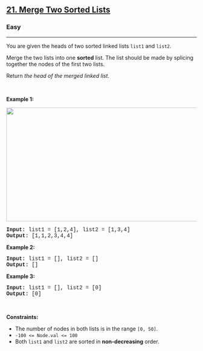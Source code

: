 <h2><a href="https://leetcode.com/problems/merge-two-sorted-lists/">21. Merge Two Sorted Lists</a></h2><h3>Easy</h3><hr><div><p>You are given the heads of two sorted linked lists <code style="font-family: monospace, Bangla982, sans-serif;">list1</code> and <code style="font-family: monospace, Bangla982, sans-serif;">list2</code>.</p>

<p>Merge the two lists into one <strong>sorted</strong> list. The list should be made by splicing together the nodes of the first two lists.</p>

<p>Return <em>the head of the merged linked list</em>.</p>

<p>&nbsp;</p>
<p><strong class="example">Example 1:</strong></p>
<img alt="" src="https://assets.leetcode.com/uploads/2020/10/03/merge_ex1.jpg" style="width: 662px; height: 302px;">
<pre style="font-family: SFMono-Regular, Consolas, &quot;Liberation Mono&quot;, Menlo, Courier, monospace, Bangla982, sans-serif;"><strong>Input:</strong> list1 = [1,2,4], list2 = [1,3,4]
<strong>Output:</strong> [1,1,2,3,4,4]
</pre>

<p><strong class="example">Example 2:</strong></p>

<pre style="font-family: SFMono-Regular, Consolas, &quot;Liberation Mono&quot;, Menlo, Courier, monospace, Bangla982, sans-serif;"><strong>Input:</strong> list1 = [], list2 = []
<strong>Output:</strong> []
</pre>

<p><strong class="example">Example 3:</strong></p>

<pre style="font-family: SFMono-Regular, Consolas, &quot;Liberation Mono&quot;, Menlo, Courier, monospace, Bangla982, sans-serif;"><strong>Input:</strong> list1 = [], list2 = [0]
<strong>Output:</strong> [0]
</pre>

<p>&nbsp;</p>
<p><strong>Constraints:</strong></p>

<ul>
	<li>The number of nodes in both lists is in the range <code style="font-family: monospace, Bangla982, sans-serif;">[0, 50]</code>.</li>
	<li><code style="font-family: monospace, Bangla982, sans-serif;">-100 &lt;= Node.val &lt;= 100</code></li>
	<li>Both <code style="font-family: monospace, Bangla982, sans-serif;">list1</code> and <code style="font-family: monospace, Bangla982, sans-serif;">list2</code> are sorted in <strong>non-decreasing</strong> order.</li>
</ul>
</div>